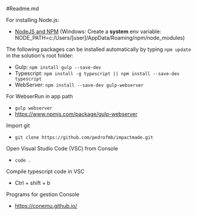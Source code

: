 #Readme.md

For installing Node.js:
* [NodeJS and NPM](https://nodejs.org/en/download/) (Windows: Create a **system** env variable: NODE_PATH=c:/Users/[user]/AppData/Roaming/npm/node_modules)

The following packages can be installed automatically by typing `npm update` in the solution's root folder:

* Gulp: `npm install gulp --save-dev`
* Typescript: `npm install -g typescript || npm install --save-dev typescript`
* WebServer:  `npm install --save-dev gulp-webserver`

For WebserRun in app path

* `gulp webserver`
* https://www.npmjs.com/package/gulp-webserver

Import git

* `git clone https://github.com/pedrofmb/impactmade.git`

Open Visual Studio Code (VSC) from Console

* `code .`

Compile typescript code in VSC

* Ctrl + shift + b

Programs for gestion Console

* https://conemu.github.io/